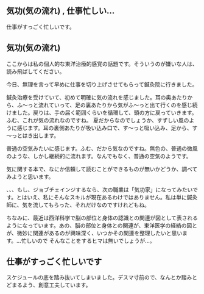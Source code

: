 ## 気功(気の流れ) , 仕事忙しい…

仕事がすっごく忙しいです。






## 気功(気の流れ)


ここからは私の個人的な東洋治療的感覚の話題です。そういうのが嫌いな人は、読み飛ばしてください。

今日、無理を言って早めに仕事を切り上げさせてもらって鍼灸院に行きました。

鍼灸治療を受けていて、初めて明確に気の流れを感じました。耳の奥あたりから、ふ～っと流れていって、足の裏あたりから気がふ～っと出て行くのを感じ続けました。戻りは、手の届く範囲くらいを循環して、頭の方に戻っていきます。ふむ、これが気の流れなのですね。
夏だからなのでしょうか、すずしい風のように感じます。耳の裏側あたりが吸い込み口で、す～っと吸い込み、足から、す～っとはき出します。

普通の空気みたいに感じます。ふむ、だから気なのですね。無色の、普通の微風のような、しかし継続的に流れます。なんでもなく、普通の空気のようです。

気に関する本で、なにか信頼して読むことができるものが無いかどうか、調べてみようと思います。

、、、もし、ジョブチェインジするなら、次の職業は「気功家」になってみたいです。とはいえ、私にそんなスキルが現在あるわけではありません。私は単に鍼灸師に、気を流してもらった、それだけなのですけれどもね。

ちなみに、最近は西洋科学で脳の部位と身体の認識との関連が図として表されるようになっています。あの、脳の部位と身体との関連が、東洋医学の経絡の図とが、微妙に関連があるのが興味深く、いつかその関連を整理したいと思います。…忙しいので
そんなことをするヒマは無いでしょうが…。

## 仕事がすっごく忙しいです


スケジュールの底を踏み抜いてしまいました。デスマ寸前ので、なんとか踏みとどまるよう、創意工夫しています。